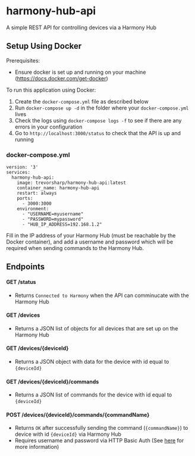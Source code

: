 # harmony-hub-api

A simple REST API for controlling devices via a Harmony Hub

## Setup Using Docker

Prerequisites:

- Ensure docker is set up and running on your machine (https://docs.docker.com/get-docker)

To run this application using Docker:

1. Create the `docker-compose.yml` file as described below
2. Run `docker-compose up -d` in the folder where your `docker-compose.yml` lives
3. Check the logs using `docker-compose logs -f` to see if there are any errors in your configuration
4. Go to `http://localhost:3000/status` to check that the API is up and running

### docker-compose.yml

```
version: '3'
services:
  harmony-hub-api:
    image: trevorsharp/harmony-hub-api:latest
    container_name: harmony-hub-api
    restart: always
    ports:
      - 3000:3000
    environment:
      - "USERNAME=myusername"
      - "PASSWORD=mypassword"
      - "HUB_IP_ADDRESS=192.168.1.2"
```

Fill in the IP address of your Harmony Hub (must be reachable by the Docker container), and add a username and password which will be required when sending commands to the Harmony Hub.

## Endpoints

#### GET /status

- Returns `Connected to Harmony` when the API can comminucate with the Harmony Hub

#### GET /devices

- Returns a JSON list of objects for all devices that are set up on the Harmony Hub

#### GET /devices/{deviceId}

- Returns a JSON object with data for the device with id equal to `{deviceId}`

#### GET /devices/{deviceId}/commands

- Returns a JSON list of commands for the device with id equal to `{deviceId}`

#### POST /devices/{deviceId}/commands/{commandName}

- Returns `OK` after successfully sending the command (`{commandName}`) to device with id `{deviceId}` via Harmony Hub
- Requires username and password via HTTP Basic Auth (See [here](https://developer.mozilla.org/en-US/docs/Web/HTTP/Headers/Authorization) for more information)
